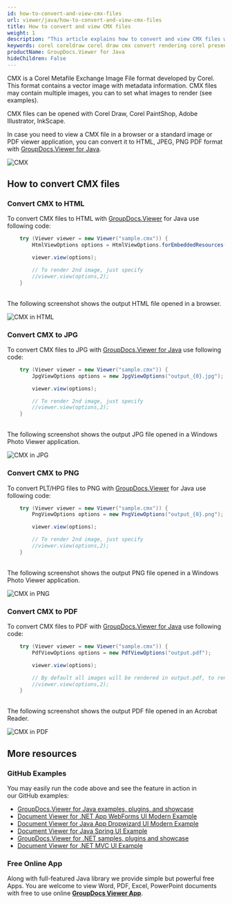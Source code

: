 ```yaml
---
id: how-to-convert-and-view-cmx-files
url: viewer/java/how-to-convert-and-view-cmx-files
title: How to convert and view CMX files
weight: 1
description: "This article explains how to convert and view CMX files with GroupDocs.Viewer within your Java applications."
keywords: corel coreldraw corel draw cmx convert rendering corel presentation exchange
productName: GroupDocs.Viewer for Java
hideChildren: False
---
```

CMX is a Corel Metafile Exchange Image File format developed by Corel. This format contains a vector image with metadata information. CMX files may contain multiple images, you can to set what images to render (see examples).

CMX files can be opened with Corel Draw, Corel PaintShop, Adobe Illustrator, InkScape.

In case you need to view a CMX file in a browser or a standard image or PDF viewer application, you can convert it to HTML, JPEG, PNG  PDF format with [GroupDocs.Viewer for Java](https://products.groupdocs.com/viewer/java).

![CMX](viewer/java/images/how-to-convert-and-view-cmx-files/sample.jpg)

## How to convert CMX files

### Convert CMX to HTML

To convert CMX files to HTML with [GroupDocs.Viewer](https://products.groupdocs.com/viewer) for Java use following code:

```java
    try (Viewer viewer = new Viewer("sample.cmx")) {
        HtmlViewOptions options = HtmlViewOptions.forEmbeddedResources("output_{0}.html");

        viewer.view(options);

        // To render 2nd image, just specify
        //viewer.view(options,2);
    }
```

\
The following screenshot shows the output HTML file opened in a browser.

![CMX in HTML](viewer/java/images/how-to-convert-and-view-cmx-files/html.jpg)

### Convert CMX to JPG

To convert CMX files to JPG with [GroupDocs.Viewer for Java](https://products.groupdocs.com/viewer/java) use following code:

```java
    try (Viewer viewer = new Viewer("sample.cmx")) {
        JpgViewOptions options = new JpgViewOptions("output_{0}.jpg");

        viewer.view(options);

        // To render 2nd image, just specify
        //viewer.view(options,2);
    }
```

\
The following screenshot shows the output JPG file opened in a Windows Photo Viewer application.

![CMX in JPG](viewer/java/images/how-to-convert-and-view-cmx-files/jpg.jpg)

### Convert CMX to PNG

To convert PLT/HPG files to PNG with [GroupDocs.Viewer](https://products.groupdocs.com/viewer) for Java use following code:

```java
    try (Viewer viewer = new Viewer("sample.cmx")) {
        PngViewOptions options = new PngViewOptions("output_{0}.png");

        viewer.view(options);

        // To render 2nd image, just specify
        //viewer.view(options,2);
    }
```

\
The following screenshot shows the output PNG file opened in a Windows Photo Viewer application.

![CMX in PNG](viewer/java/images/how-to-convert-and-view-cmx-files/png.jpg)

### Convert CMX to PDF

To convert CMX files to PDF with [GroupDocs.Viewer for Java](https://products.groupdocs.com/viewer/java) use following code:

```java
    try (Viewer viewer = new Viewer("sample.cmx")) {
        PdfViewOptions options = new PdfViewOptions("output.pdf");

        viewer.view(options);

        // By default all images will be rendered in output.pdf, to render only 2nd image in output PDF
        //viewer.view(options,2);
    }
```

\
The following screenshot shows the output PDF file opened in an Acrobat Reader.

![CMX in PDF](viewer/java/images/how-to-convert-and-view-cmx-files/pdf.jpg)

## More resources
### GitHub Examples
You may easily run the code above and see the feature in action in our GitHub examples:
*   [GroupDocs.Viewer for Java examples, plugins, and showcase](https://github.com/groupdocs-viewer/GroupDocs.Viewer-for-Java)
*   [Document Viewer for .NET App WebForms UI Modern Example](https://github.com/groupdocs-viewer/GroupDocs.Viewer-for-.NET-WebForms)
*   [Document Viewer for Java App Dropwizard UI Modern Example](https://github.com/groupdocs-viewer/GroupDocs.Viewer-for-Java-Dropwizard)
*   [Document Viewer for Java Spring UI Example](https://github.com/groupdocs-viewer/GroupDocs.Viewer-for-Java-Spring)
*   [GroupDocs.Viewer for .NET samples, plugins and showcase](https://github.com/groupdocs-viewer/GroupDocs.Viewer-for-.NET)
*   [Document Viewer for .NET MVC UI Example](https://github.com/groupdocs-viewer/GroupDocs.Viewer-for-Java-MVC)

### Free Online App
Along with full-featured Java library we provide simple but powerful free Apps.
You are welcome to view Word, PDF, Excel, PowerPoint documents with free to use online **[GroupDocs Viewer App](https://products.groupdocs.app/viewer)**.